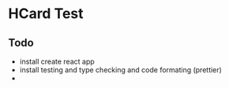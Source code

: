 # HCard Test

## Todo
- install create react app
- install testing and type checking and code formating (prettier)
- 